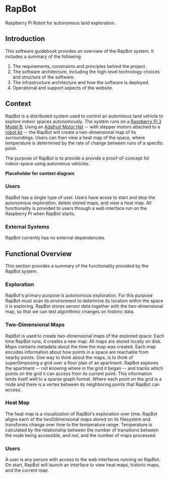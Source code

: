 # RapBot
Raspberry Pi Robot for autonomous land exploration.

## Introduction
This software guidebook provides an overview of the RapBot system. It includes a summary of the following:

1. The requirements, constraints and principles behind the project.
2. The software architecture, including the high-level technology choices and structure of the software.
3. The infrastructure architecture and how the software is deployed.
4. Operational and support aspects of the website.

## Context
RapBot is a distributed system used to control an autonmous land vehicle to explore indoor spaces autonomously. The system runs on a [Raspberry Pi 3 Model B](https://www.raspberrypi.org/products/raspberry-pi-3-model-b/). Using an [Adafruit Motor Hat](https://www.adafruit.com/product/2348) -- with stepper motors attached to a [robot kit](https://www.adafruit.com/product/2939) -- the RapBot will create a two-dimensional map of its surroundings. Users can then view a heat map of the space, where temperature is determined by the rate of change between runs of a specific point.

The purpose of RapBot is to provide a provide a proof-of-concept for indoor-space using autonmous vehicles.

__Placeholder for context diagram__

### Users
RapBot has a single type of user. Users have acess to start and stop the autonomous exploration, delete stored maps, and view a heat map. All functionality is provided to users through a web interface run on the Raspberry Pi when RapBot starts.

### External Systems
RapBot currently has no external dependencies.

## Functional Overview
This section provides a summary of the functionality provided by the RapBot system.

### Exploration
RapBot's primary purpose is autonomous exploration. For this purpose RapBot must scan its environment to detemrine its location within the space it is exploring. RapBot stores sensor data together with the two-dimensional map, so that we can test algorithmic changes on historic data.

### Two-Dimensional Maps
RapBot is used to create two-dimensional maps of the explored space. Each time RapBot runs, it creates a new map. All maps are stored locally on disk. Maps contains metadata about the time the map was created. Each map encodes information about how points in a space are reachable from nearby points. One way to think about the maps, is to think of super0imposing a grid over a floor plan of an apartment. RapBot explores the apartment -- not knowing where in the grid it began -- and tracks which points on the grid it can access from its current point. This information lends itself well to a sparse graph format. Where each point on the grid is a node and there is a vertex between its neighboring points that RapBot can access.

### Heat Map
The heat map is a visualization of RapBot's exploration over time. RapBot aligns each of the two0dimensional maps stored on its filesystem and transforms change over time to the temperature range. Temperature is calculated by the relationship between the number of transitions between the node being accessible, and not, and the number of maps processed.

### Users
A user is any person with access to the web interfaces running on RapBot. On start, RapBot will launch an interface to view heat maps, historic maps, and the current map.
